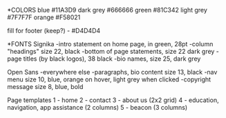 *COLORS
blue #11A3D9
dark grey #666666
green #81C342
light grey #7F7F7F
orange #F58021

fill for footer (keep?) - #D4D4D4

*FONTS
Signika
-intro statement on home page, in green, 28pt
-column "headings" size 22, black
-bottom of page statements, size 22 dark grey
-page titles (by black logos), 38 black
-bio names, size 25, dark grey

Open Sans
-everywhere else
-paragraphs, bio content size 13, black
-nav menu size 10, blue, orange on hover, light grey when clicked
-copyright message size 8, blue, bold

Page templates
1 - home
2 - contact
3 - about us (2x2 grid)
4 - education, navigation, app assistance (2 columns)
5 - beacon (3 columns)

